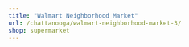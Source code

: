```yaml
---
title: "Walmart Neighborhood Market"
url: /chattanooga/walmart-neighborhood-market-3/
shop: supermarket
---
```

